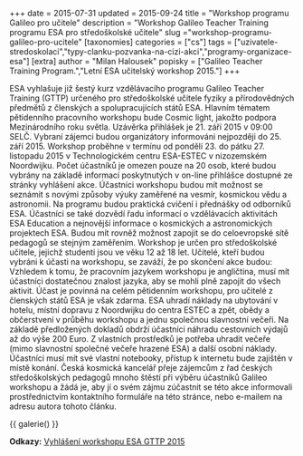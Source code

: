 +++
date = 2015-07-31
updated = 2015-09-24
title = "Workshop programu Galileo pro učitele"
description = "Workshop Galileo Teacher Training programu ESA pro středoškolské učitele"
slug ="workshop-programu-galileo-pro-ucitele"
[taxonomies]
categories = ["cs"]
tags = ["uzivatele-stredoskolaci","typy-clanku-pozvanka-na-cizi-akci","programy-organizace-esa"]
[extra]
author = "Milan Halousek"
popisky = ["Galileo Teacher Training Program.","Letní ESA učitelský workshop 2015."]
+++

ESA vyhlašuje již šestý kurz vzdělávacího programu Galileo Teacher Training (GTTP) určeného pro středoškolské učitele fyziky a přírodovědných předmětů z členských a spolupracujících států ESA. Hlavním tématem pětidenního pracovního workshopu bude Cosmic light, jakožto podpora Mezinárodního roku světla. Uzávěrka přihlášek je 21. září 2015 v 09:00 SELČ. Vybraní zájemci budou organizátory informováni nejpozději do 25. září 2015. Workshop proběhne v termínu od pondělí 23. do pátku 27. listopadu 2015 v Technologickém centru ESA-ESTEC v nizozemském Noordwijku. Počet účastníků je omezen pouze na 20 osob, které budou vybrány na základě informací poskytnutých v on-line přihlášce dostupné ze stránky vyhlášení akce. Účastníci workshopu budou mít možnost se seznámit s novými způsoby výuky zaměřené na vesmír, kosmickou vědu a astronomii. Na programu budou praktická cvičení i přednášky od odborníků ESA. Účastníci se také dozvědí řadu informací o vzdělávacích aktivitách ESA Education a nejnovější informace o kosmických a astronomických projektech ESA. Budou mít rovněž možnost zapojit se do celoevropské sítě pedagogů se stejným zaměřením. Workshop je určen pro středoškolské učitele, jejichž studenti jsou ve věku 12 až 18 let. Učitelé, kteří budou vybráni k účasti na workshopu, se zaváží, že po skončení akce budou: Vzhledem k tomu, že pracovním jazykem workshopu je angličtina, musí mít účastníci dostatečnou znalost jazyka, aby se mohli plně zapojit do všech aktivit. Účast je povinná na celém pětidenním workshopu, pro učitelé z členských států ESA je však zdarma. ESA uhradí náklady na ubytování v hotelu, místní dopravu z Noordwijku do centra ESTEC a zpět, obědy a občerstvení v průběhu workshopu a jednu společnou slavnostní večeři. Na základě předložených dokladů obdrží účastníci náhradu cestovních výdajů až do výše 200 Euro. Z vlastních prostředků je potřeba uhradit večeře (mimo slavnostní společné večeře hrazené ESA) a další osobní náklady. Účastníci musí mít své vlastní notebooky, přístup k internetu bude zajištěn v místě konání. Česká kosmická kancelář přeje zájemcům z řad českých středoškolských pedagogů mnoho štěstí při výběru účastníků Galileo workshopu a žádá je, aby jí o svém zájmu zúčastnit se této akce informovali prostřednictvím kontaktního formuláře na této stránce, nebo e-mailem na adresu autora tohoto článku.

{{ galerie() }}

**Odkazy:**
[Vyhlášení workshopu ESA GTTP 2015]

[Vyhlášení workshopu ESA GTTP 2015]: http://www.esa.int/Education/Teachers_Corner/ESA_GTTP_teacher_training_workshop_2015_-_Apply_now
